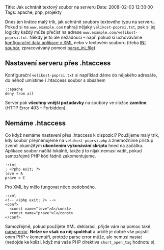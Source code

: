 Title: Jak uchránit textový soubor na serveru
Date: 2008-02-03 12:30:00
Tags: apache, php, projekty

Dnes jen krátce malý trik, jak uchránit soubory textového typu na
serveru. Pokud si na `www.example.com` nahraji nějaký
`velikost-poprsi.txt`, pak si jej logicky každý může přečíst na
adrese `www.example.com/velikost-poprsi.txt`. Někdy je to ale
nežádoucí – např. pokud si uchováváme
[konfigurační data aplikace v XML](http://interval.cz/clanky/konfiguracni-soubor-v-php-ve-formatu-xml/)
nebo v textovém souboru (třeba
[INI soubor](http://en.wikipedia.org/wiki/INI_file), zpracovávaný
pomocí
[parse\_ini\_file](http://cz2.php.net/manual/en/function.parse-ini-file.php)).

## Nastavení serveru přes .htaccess

Konfigurační `velikost-poprsi.txt` si například dáme do nějakého
adresáře, do něhož umístíme i .htaccess soubor s obsahem

    ::apache
    deny from all

Server pak **všechny vnější požadavky** na soubory ve složce
**zamítne** (HTTP Error 403 – Forbidden).

## Nemáme .htaccess

Co když nemáme nastavení přes .htaccess k dispozici? Použijeme malý
trik, kdy soubor přejmenujeme na `velikost-poprsi.php` a znemožníme
přístup zvenčí okamžitým **ukončením vykonávání skriptu** hned na
začátku. Aplikace soubor načítá lokálně, takže jí to nijak nemusí
vadit, pokud samozřejmě PHP kód řádně zakomentujeme.

    ::ini
    ; <?php exit; ?>
    leve = A
    prave = C

Pro XML by mělo fungovat něco podobného.

    ::xml
    <!-- <?php exit; ?> -->
    <conf>
      <const name="leve">A</const>
      <const name="prave">C</const>
    </conf>

Samozřejmě, pokud použijete XML deklaraci, přijde vám na pomoc také
[parse error](http://blog.javorek.net/2007/12/20/xml-deklarace-a-php/).
**Nelze se však na něj spoléhat** a určitě je dobré vše pojistit
oním PHP v komentáři, protože parse error může, ale nemusí nastat
(nedojde ke kolizi, když má vaše PHP direktiva `short_open_tag`
hodnotu `0`).